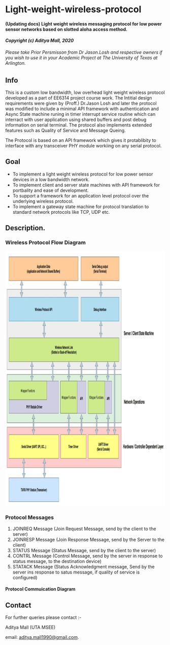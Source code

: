 # Light-weight-wireless-protocol

#### (Updating docs) Light weight wireless messaging protocol for low power sensor networks based on slotted aloha access method.

**_Copyright (c) Aditya Mall, 2020_**
###### Please take Prior Persmisson from Dr Jason.Losh and respective owners if you wish to use it in your Academic Project at The University of Texas at Arlington.

## Info
This is a custom low bandwidth, low overhead light weight wireless protocol developed as a part of EE6314 project course work.
The Intitial design requirements were given by (Proff.) Dr.Jason Losh and later the protocol was modified to include a minimal API framework with authentication and Async State machine runing in timer interrupt service routine which can interract with user application using shared buffers and post debug information on serial terminal. The protocol also implements extended features such as Quality of Service and Message Queing.

The Protocol is based on an API framework which gives it protablibity to interface with any transceiver PHY module workiing on any serial protocol. 

## Goal
* To implement a light weight wireless protocol for low power sensor devices in a low bandwidth network.
* To implement client and server state machines with API framework for portbality and ease of development.
* To support a framework for an application level protocol over the underlying wireless protocol.
* To implement a gateway state machine for protocol translation to standard network protocols like TCP, UDP etc.

## Description.

### Wireless Protocol Flow Diagram

<img src="https://github.com/adimalla/Light-weight-wireless-protocol/blob/master/docs/images/Selection_337.jpg" width="900" height="800" title="CLI">

### Protocol Messages

1. JOINREQ Message (Join Request Message, send by the client to the server)
2. JOINRESP Message (Join Response Message, send by the Server to the client)
3. STATUS Message (Status Message, send by the client to the server)
4. CONTRL Message (Control Message, send by the server in response to status message, to the destination device)
5. STATACK Message (Status Acknowledgment message, Send by the server ins response to satus message, if quality of service is configured)

#### Protocol Commuication Diagram



## Contact
For further queries please contact :- </br>

Aditya Mall (UTA MSEE)
</br>

email: aditya.mall1990@gmail.com.
